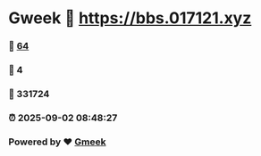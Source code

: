 # Gweek :link: https://bbs.017121.xyz 
### :page_facing_up: [64](https://bbs.017121.xyz/tag.html) 
### :speech_balloon: 4 
### :hibiscus: 331724 
### :alarm_clock: 2025-09-02 08:48:27 
### Powered by :heart: [Gmeek](https://github.com/Meekdai/Gmeek)
